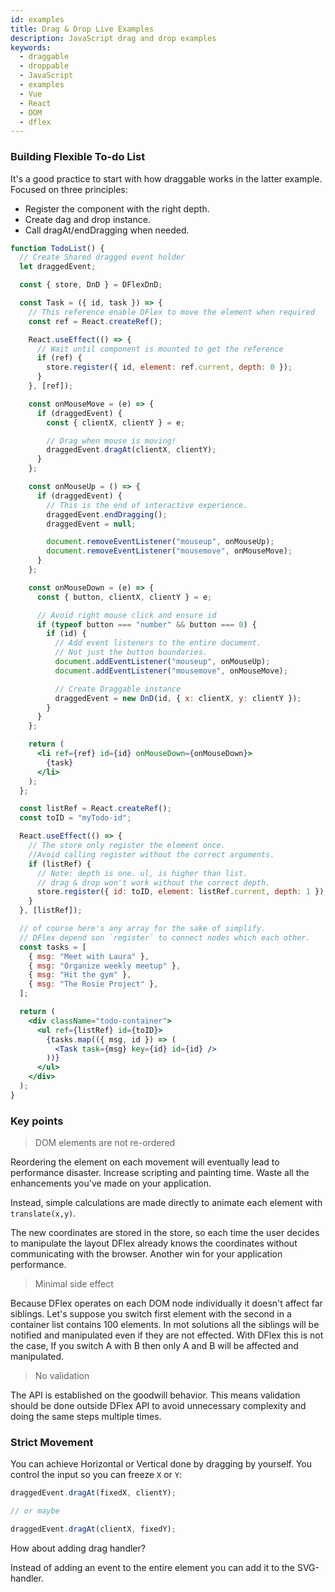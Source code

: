 ```yaml
---
id: examples
title: Drag & Drop Live Examples
description: JavaScript drag and drop examples
keywords:
  - draggable
  - droppable
  - JavaScript
  - examples
  - Vue
  - React
  - DOM
  - dflex
---
```


### Building Flexible To-do List

It's a good practice to start with how draggable works in the latter example. Focused on three principles:

- Register the component with the right depth.
- Create dag and drop instance.
- Call dragAt/endDragging when needed.

```jsx live
function TodoList() {
  // Create Shared dragged event holder
  let draggedEvent;

  const { store, DnD } = DFlexDnD;

  const Task = ({ id, task }) => {
    // This reference enable DFlex to move the element when required
    const ref = React.createRef();

    React.useEffect(() => {
      // Wait until component is mounted to get the reference
      if (ref) {
        store.register({ id, element: ref.current, depth: 0 });
      }
    }, [ref]);

    const onMouseMove = (e) => {
      if (draggedEvent) {
        const { clientX, clientY } = e;

        // Drag when mouse is moving!
        draggedEvent.dragAt(clientX, clientY);
      }
    };

    const onMouseUp = () => {
      if (draggedEvent) {
        // This is the end of interactive experience.
        draggedEvent.endDragging();
        draggedEvent = null;

        document.removeEventListener("mouseup", onMouseUp);
        document.removeEventListener("mousemove", onMouseMove);
      }
    };

    const onMouseDown = (e) => {
      const { button, clientX, clientY } = e;

      // Avoid right mouse click and ensure id
      if (typeof button === "number" && button === 0) {
        if (id) {
          // Add event listeners to the entire document.
          // Not just the button boundaries.
          document.addEventListener("mouseup", onMouseUp);
          document.addEventListener("mousemove", onMouseMove);

          // Create Draggable instance
          draggedEvent = new DnD(id, { x: clientX, y: clientY });
        }
      }
    };

    return (
      <li ref={ref} id={id} onMouseDown={onMouseDown}>
        {task}
      </li>
    );
  };

  const listRef = React.createRef();
  const toID = "myTodo-id";

  React.useEffect(() => {
    // The store only register the element once.
    //Avoid calling register without the correct arguments.
    if (listRef) {
      // Note: depth is one. ul, is higher than list.
      // drag & drop won't work without the correct depth.
      store.register({ id: toID, element: listRef.current, depth: 1 });
    }
  }, [listRef]);

  // of course here's any array for the sake of simplify.
  // DFlex depend son `register` to connect nodes which each other.
  const tasks = [
    { msg: "Meet with Laura" },
    { msg: "Organize weekly meetup" },
    { msg: "Hit the gym" },
    { msg: "The Rosie Project" },
  ];

  return (
    <div className="todo-container">
      <ul ref={listRef} id={toID}>
        {tasks.map(({ msg, id }) => (
          <Task task={msg} key={id} id={id} />
        ))}
      </ul>
    </div>
  );
}
```

### Key points

> DOM elements are not re-ordered

Reordering the element on each movement will eventually lead to performance disaster. Increase scripting and painting time. Waste all the enhancements you've made on your application.

Instead, simple calculations are made directly to animate each element with `translate(x,y)`.

The new coordinates are stored in the store, so each time the user decides to manipulate the layout DFlex already knows the coordinates without communicating with the browser. Another win for your application performance.

> Minimal side effect

Because DFlex operates on each DOM node individually it doesn't affect far siblings. Let's suppose you switch first element with the second in a container list contains 100 elements. In mot solutions all the siblings will be notified and manipulated even if they are not effected. With DFlex this is not the case, If you switch A with B then only A and B will be affected and manipulated.

> No validation

The API is established on the goodwill behavior. This means validation should be done outside DFlex API to avoid unnecessary complexity and doing the same steps multiple times.

### Strict Movement

You can achieve Horizontal or Vertical done by dragging by yourself. You control the input so you can freeze `X` or `Y`:

```jsx
draggedEvent.dragAt(fixedX, clientY);

// or maybe

draggedEvent.dragAt(clientX, fixedY);
```

How about adding drag handler?

Instead of adding an event to the entire element you can add it to the SVG-handler.
